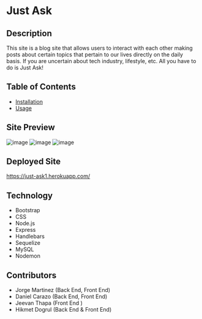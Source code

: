 # Just Ask

## Description
This site is a blog site that allows users to interact with each other making posts about certain topics that pertain to our lives directly on the daily basis. If you are uncertain about tech industry, lifestyle, etc. All you have to do is Just Ask!
  
## Table of Contents
* [Installation](#installation)
* [Usage](#usage)

## Site Preview
![image](https://user-images.githubusercontent.com/80017361/132418504-c177380a-a0d2-4ae7-9d97-34c70ddb1ebd.png)
![image](https://user-images.githubusercontent.com/80017361/132418583-5f55b886-2b3f-4c68-9c6a-00511cd1333b.png)
![image](https://user-images.githubusercontent.com/80017361/132418646-67c86c39-6a0a-4bc7-a956-38879ab8ccfa.png)


## Deployed Site
https://just-ask1.herokuapp.com/

## Technology
- Bootstrap
- CSS
- Node.js
- Express
- Handlebars
- Sequelize
- MySQL
- Nodemon

## Contributors

  * Jorge Martinez (Back End, Front End)
  * Daniel Carazo (Back End, Front End)
  * Jeevan Thapa (Front End )
  * Hikmet Dogrul (Back End & Front End)


